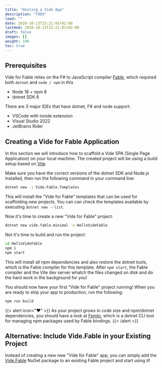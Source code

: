 ```yaml
---
title: "Hosting a Vide App"
description: "TODO"
lead: ""
date: 2020-10-13T15:21:01+02:00
lastmod: 2020-10-13T15:21:01+02:00
draft: false
images: []
weight: 100
toc: true
---
```


## Prerequisites

Vide for Fable relies on the F# to JavaScript compiler [Fable](https://fable.io/), which required both `dotnet` and `node / npm` in this

* Node 18 + npm 8
* dotnet SDK 6

There are 3 major IDEs that have dotnet, F# and node support:

* VSCode with Ionide extension
* Visual Studio 2022
* JetBrains Rider


## Creating a Vide for Fable Application

In this section we will introduce how to scaffold a Vide SPA (Single Page Application) on your local machine. The created project will be using a build setup based on [Vite](https://vitejs.dev/guide/).

Make sure you have the correct versions of the dotnet SDK and Node.js installed, then run the following command in your command line:

```bash
dotnet new -i Vide.Fable.Templates
```

This will install the "Vide for Fable" templates that can be used for scaffolding new projects. You can can check the templates available by executing `dotnet new --list`.

Now it's time to create a new "Vide for Fable" project:

```bash
dotnet new vide.fable.minimal -n HelloVideFable
```

Not it's time to build and run the project:

```bash
cd HelloVideFable
npm i
npm start
```

This will install all npm dependencies and also restore the dotnet tools, which is the Fable compiler for this template. After `npm start`, the Fable compiler and the Vite dev server whatch the files changed on disk and do the hard work in the background for you!

You should now have your first "Vide for Fable" project running! When you are ready to ship your app to production, run the following:

```bash
npm run build
```

{{< alert icon="❤️" >}}
As your project grows in code size and npm/dotnet dependencies, you should have a look at [Femto](https://github.com/Zaid-Ajaj/Femto), which is a dotnet CLI tool for managing npm packages used by Fable bindings.
{{< /alert >}}

## Alternative: Include Vide.Fable in your Existing Project

Instead of creating a new new "Vide for Fable" app, you can simply add the [Vide.Fable](https://www.nuget.org/packages/Vide.Fable) NuGet package to an existing Fable project and start using it!
